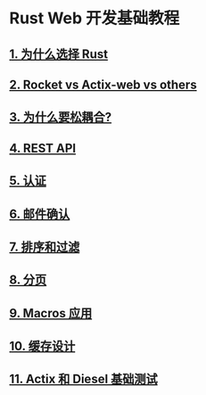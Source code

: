 # Rust Web 开发基础教程

## [1. 为什么选择 Rust ](/chapters/why_rust.md)
## [2. Rocket vs Actix-web vs others]()
## [3. 为什么要松耦合?]()
## [4. REST API]()
## [5. 认证]()
## [6. 邮件确认]()
## [7. 排序和过滤]()
## [8. 分页]()
## [9. Macros 应用]()
## [10. 缓存设计]()
## [11. Actix 和 Diesel 基础测试]()

